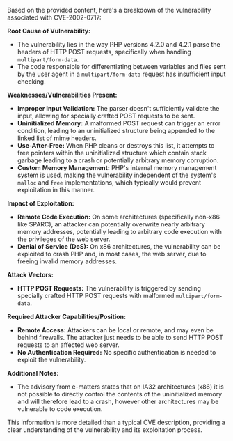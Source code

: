 Based on the provided content, here's a breakdown of the vulnerability associated with CVE-2002-0717:

**Root Cause of Vulnerability:**

*   The vulnerability lies in the way PHP versions 4.2.0 and 4.2.1 parse the headers of HTTP POST requests, specifically when handling `multipart/form-data`.
*   The code responsible for differentiating between variables and files sent by the user agent in a `multipart/form-data` request has insufficient input checking.

**Weaknesses/Vulnerabilities Present:**

*   **Improper Input Validation:** The parser doesn't sufficiently validate the input, allowing for specially crafted POST requests to be sent.
*   **Uninitialized Memory:** A malformed POST request can trigger an error condition, leading to an uninitialized structure being appended to the linked list of mime headers.
*   **Use-After-Free:** When PHP cleans or destroys this list, it attempts to free pointers within the uninitialized structure which contain stack garbage leading to a crash or potentially arbitrary memory corruption.
*   **Custom Memory Management:** PHP's internal memory management system is used, making the vulnerability independent of the system's `malloc` and `free` implementations, which typically would prevent exploitation in this manner.

**Impact of Exploitation:**

*   **Remote Code Execution:** On some architectures (specifically non-x86 like SPARC), an attacker can potentially overwrite nearly arbitrary memory addresses, potentially leading to arbitrary code execution with the privileges of the web server.
*   **Denial of Service (DoS):** On x86 architectures, the vulnerability can be exploited to crash PHP and, in most cases, the web server, due to freeing invalid memory addresses.

**Attack Vectors:**

*   **HTTP POST Requests:** The vulnerability is triggered by sending specially crafted HTTP POST requests with malformed `multipart/form-data`.

**Required Attacker Capabilities/Position:**

*   **Remote Access:** Attackers can be local or remote, and may even be behind firewalls. The attacker just needs to be able to send HTTP POST requests to an affected web server.
*   **No Authentication Required:** No specific authentication is needed to exploit the vulnerability.

**Additional Notes:**
*   The advisory from e-matters states that on IA32 architectures (x86) it is not possible to directly control the contents of the uninitialized memory and will therefore lead to a crash, however other architectures may be vulnerable to code execution.

This information is more detailed than a typical CVE description, providing a clear understanding of the vulnerability and its exploitation process.